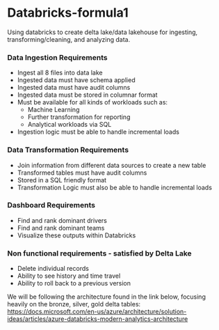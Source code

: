 # Databricks-formula1
Using databricks to create delta lake/data lakehouse for ingesting, transforming/cleaning, and analyzing data.



### Data Ingestion Requirements
* Ingest all 8 files into data lake
* Ingested data must have schema applied
* Ingested data must have audit columns
* Ingested data must be stored in columnar format
* Must be available for all kinds of workloads such as:
  * Machine Learning
  * Further transformation for reporting
  * Analytical workloads via SQL
* Ingestion logic must be able to handle incremental loads



### Data Transformation Requirements
* Join information from different data sources to create a new table
* Transformed tables must have audit columns
* Stored in a SQL friendly format
* Transformation Logic must also be able to handle incremental loads



### Dashboard Requirements
* Find and rank dominant drivers
* Find and rank dominant teams
* Visualize these outputs within Databricks

### Non functional requirements - satisfied by Delta Lake
* Delete individual records
* Ability to see history and time travel
* Ability to roll back to a previous version



We will be following the architecture found in the link below, focusing heavily on the bronze, silver, gold delta tables:
https://docs.microsoft.com/en-us/azure/architecture/solution-ideas/articles/azure-databricks-modern-analytics-architecture
